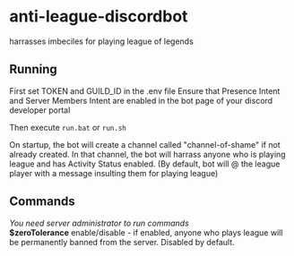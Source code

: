 # anti-league-discordbot
harrasses imbeciles for playing league of legends

## Running

First set TOKEN and GUILD_ID in the .env file
Ensure that Presence Intent and Server Members Intent are enabled
in the bot page of your discord developer portal

Then execute <code>run.bat</code> or <code>run.sh</code>


On startup, the bot will create a channel called "channel-of-shame" if not
already created. In that channel, the bot will harrass anyone who
is playing league and has Activity Status enabled.
(By default, bot will @ the league player with a message insulting
them for playing league)


## Commands 
*You need server administrator to run commands*<br>
**$zeroTolerance** enable/disable - if enabled, anyone who plays league
will be permanently banned from the server. Disabled by default.

